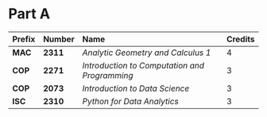 # Part A
| Prefix        | Number         | Name                                          | Credits         |
| :-------------| :------------- | :---------------------------------------------| :---------------|
| **MAC**       | **2311**       | _Analytic Geometry and Calculus 1_            | 4               |
| **COP**       | **2271**       | _Introduction to Computation and Programming_ | 3               |
| **COP**       | **2073**       | _Introduction to Data Science_                | 3               |
| **ISC**       | **2310**       | _Python for Data Analytics_                   | 3               |
